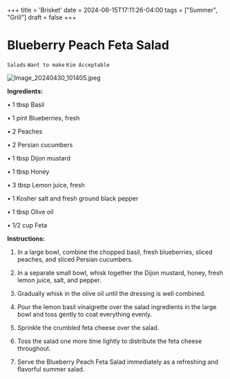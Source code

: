 +++
title = 'Brisket'
date = 2024-06-15T17:11:26-04:00
tags = ["Summer", "Grill"]
draft = false
+++
# Blueberry Peach Feta Salad

`Salads` `Want to make` `Kim Acceptable`

![Image_20240430_101405.jpeg](image/Image_20240430_101405.jpeg)

**Ingredients:**

• 1 tbsp Basil

• 1 pint Blueberries, fresh

• 2 Peaches

• 2 Persian cucumbers

• 1 tbsp Dijon mustard

• 1 tbsp Honey

• 3 tbsp Lemon juice, fresh

• 1 Kosher salt and fresh ground black pepper

• 1 tbsp Olive oil

• 1/2 cup Feta

**Instructions:**

1. In a large bowl, combine the chopped basil, fresh blueberries, sliced peaches, and sliced Persian cucumbers.

2. In a separate small bowl, whisk together the Dijon mustard, honey, fresh lemon juice, salt, and pepper.

3. Gradually whisk in the olive oil until the dressing is well combined.

4. Pour the lemon basil vinaigrette over the salad ingredients in the large bowl and toss gently to coat everything evenly.

5. Sprinkle the crumbled feta cheese over the salad.

6. Toss the salad one more time lightly to distribute the feta cheese throughout.

7. Serve the Blueberry Peach Feta Salad immediately as a refreshing and flavorful summer salad. 
